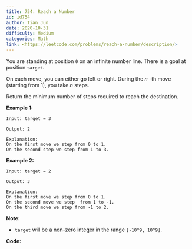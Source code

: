 ```yaml
---
title: 754. Reach a Number
id: id754
author: Tian Jun
date: 2020-10-31
difficulty: Medium
categories: Math
link: <https://leetcode.com/problems/reach-a-number/description/>
---
```


You are standing at position `0` on an infinite number line. There is a goal
at position `target`.

On each move, you can either go left or right. During the _n_ -th move
(starting from 1), you take _n_ steps.

Return the minimum number of steps required to reach the destination.

**Example 1:**  
            
	Input: target = 3    
	Output: 2    
	Explanation:    On the first move we step from 0 to 1.    On the second step we step from 1 to 3.    

**Example 2:**  
            
	Input: target = 2    
	Output: 3    
	Explanation:    On the first move we step from 0 to 1.    On the second move we step  from 1 to -1.    On the third move we step from -1 to 2.    

**Note:**  

* `target` will be a non-zero integer in the range `[-10^9, 10^9]`.


**Code:**
